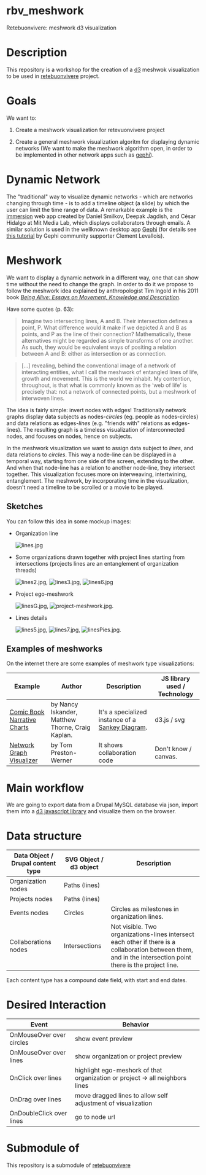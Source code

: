 rbv_meshwork
============

Retebuonvivere: meshwork d3 visualization

# Description

This repository is a workshop for the creation of a [d3][2] meshwok visualization to be used in [retebuonvivere][0] project.

# Goals

We want to:

1. Create a meshwork visualization for retevuonvivere project

2. Create a general meshwork visualization algoritm for displaying dynamic networks (We want to make the meshwork algorithm open, in order to be implemented in other network apps such as [gephi][3]).

# Dynamic Network

The "traditional" way to visualize dynamic networks - which are networks changing through time - is to add a timeline object (a slide) by which the user can limit the time range of data. A remarkable example is the [immersion][5] web app created by Daniel Smilkov, Deepak Jagdish, and César Hidalgo at Mit Media Lab, which displays collaborators through emails. A similar solution is used in the wellknown desktop app [Gephi][3] (for details see [this tutorial](http://www.clementlevallois.net/gephi/tuto/gephi_tutorial_dynamics.pdf) by Gephi community supporter Clement Levallois).

# Meshwork

We want to display a dynamic network in a different way, one that can show time without the need to change the graph. In order to do it we propose to follow the meshwork idea explained by anthropologist Tim Ingold in his 2011 book *[Being Alive: Essays on Movement, Knowledge and Description][4]*. 

Have some quotes (p. 63):
> Imagine two intersecting lines, A and B. Their intersection defines a point, P. What difference would it make if we depicted A and B as points, and P as the line of their connection? Mathematically, these alternatives might be regarded as simple transforms of one another. As such, they would be equivalent ways of positing a relation between A and B: either as intersection or as connection.

> [...] revealing, behind the conventional image of a network of interacting entities, what I call the meshwork of entangled lines of life, growth and movement. This is the world we inhabit. My contention, throughout, is that what is commonly known as the ‘web of life’ is precisely that: not a network of connected points, but a meshwork of interwoven lines.

The idea is fairly simple: invert nodes with edges! Traditionally network graphs display data subjects as nodes-*circles* (eg. people as nodes-circles) and data relations as edges-*lines* (e.g. "friends with" relations as edges-lines). The resulting graph is a timeless visualization of interconnected nodes, and focuses on nodes, hence on subjects. 

In the meshwork visualization we want to assign data subject to *lines*, and data relations to *circles*. This way a node-line can be displayed in a temporal way, starting from one side of the screen, extending to the other. And when that node-line has a relation to another node-line, they intersect together. This visualization focuses more on interweaving, intertwining, entanglement. The meshwork, by incorporating time in the visualization, doesn't need a timeline to be scrolled or a movie to be played.

## Sketches

You can follow this idea in some mockup images:

* Organization line 

  ![lines.jpg](images/lines.jpg)
  
* Some organizations drawn together with project lines starting from intersections (projects lines are an entanglement of organization threads)  
  
  ![lines2.jpg](images/lines2.jpg), ![lines3.jpg](images/lines3.jpg), ![lines6.jpg](images/lines6.jpg)

* Project ego-meshwork
  
  ![linesG.jpg](images/linesG.png), ![project-meshwork.jpg](images/project-meshwork.jpg).

* Lines details
  
  ![lines5.jpg](images/lines5.jpg), ![lines7.jpg](images/lines7.jpg), ![linesPies.jpg](images/linesPies.jpg).

## Examples of meshworks

On the internet there are some examples of meshwork type visualizations:

| Example | Author | Description | JS library used / Technology |
| ------- | ------ | ----------- | --------------- |
| [Comic Book Narrative Charts][6] | by Nancy Iskander, Matthew Thorne, Craig Kaplan. | It's a specialized instance of a [Sankey Diagram][7]. | d3.js / svg |
| [Network Graph Visualizer][8] | by Tom Preston-Werner | It shows collaboration code | Don't know / canvas. |

# Main workflow

We are going to export data from a Drupal MySQL database via json, import them into a [d3 javascript library][2] and visualize them on the browser.


# Data structure

| Data Object / Drupal content type    | SVG Object / d3 object | Description                                 |
| -------------------- | ------------- | -----------                                 |
| Organization nodes   | Paths (lines) |                                             |
| Projects nodes       | Paths (lines) |                                             |
| Events nodes         | Circles       | Circles as milestones in organization lines. |
| Collaborations nodes | Intersections | Not visible. Two organizations-lines intersect each other if there is a collaboration between them, and in the intersection point there is the project line. |

Each content type has a compound date field, with start and end dates. 

# Desired Interaction 

| Event                    | Behavior             |
| ------------------------ | -------------------- |
| OnMouseOver over circles | show event preview   |
| OnMouseOver over lines   | show organization or project preview |
| OnClick over lines       | highlight ego-meshork of that organization or project → all neighbors lines |
| OnDrag over lines        | move dragged lines to allow self adjustment of visualization |
| OnDoubleClick over lines | go to node url |

# Submodule of

This repository is a submodule of [retebuonvivere][0]


[0]: https://github.com/fonzy85vr/retebuonvivere
[1]: http://www.retebuonvivere.org
[2]: http://d3js.org/
[3]: https://gephi.github.io/
[4]: http://geactblog.files.wordpress.com/2012/03/tim_ingold-being_alive__essays_on_movement_knowledge_and_description__-routledge2011.pdf
[5]: https://immersion.media.mit.edu/
[6]: http://csclub.uwaterloo.ca/~n2iskand/?page_id=13
[7]: http://bost.ocks.org/mike/sankey/
[8]: https://github.com/blog/39-say-hello-to-the-network-graph-visualizer
